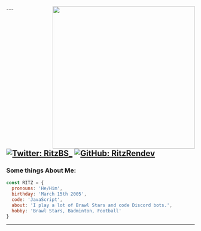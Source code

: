 <img src="https://github-readme-stats.vercel.app/api?username=RitzRendev&show_icons=true&theme=radical" align="right" width="380">
---

[![Twitter: RitzBS_](https://img.shields.io/twitter/follow/RitzBS_?style=social&olor=BLACK&)](https://twitter.com/DEV_DIBSTER)
[![GitHub: RitzRendev](https://img.shields.io/github/followers/RitzRendev?color=BLACK&style=social)](https://github.com/DIBSTERYT)
---

### Some things About Me:

```js
const RITZ = {
  pronouns: 'He/Him',
  birthday: 'March 15th 2005',
  code: 'JavaScript',
  about: 'I play a lot of Brawl Stars and code Discord bots.',
  hobby: 'Brawl Stars, Badminton, Football'
}
```
---
